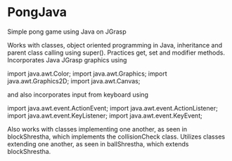 # PongJava
Simple pong game using Java on JGrasp

Works with classes, object oriented programming in Java, inheritance and parent class calling using super(). 
Practices get, set and modifier methods.
Incorporates Java JGrasp graphics using 

import java.awt.Color; 
import java.awt.Graphics; 
import java.awt.Graphics2D; 
import java.awt.Canvas; 

and also incorporates input from keyboard using 

import java.awt.event.ActionEvent;
import java.awt.event.ActionListener; 
import java.awt.event.KeyListener; 
import java.awt.event.KeyEvent;

Also works with classes implementing one another, as seen in blockShrestha, which implements the collisionCheck class.
Utilizes classes extending one another, as seen in ballShrestha, which extends blockShrestha.
